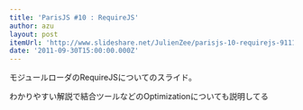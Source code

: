 ```yaml
---
title: 'ParisJS #10 : RequireJS'
author: azu
layout: post
itemUrl: 'http://www.slideshare.net/JulienZee/parisjs-10-requirejs-9111799'
date: '2011-09-30T15:00:00.000Z'
---
```

モジュールローダのRequireJSについてのスライド。

わかりやすい解説で結合ツールなどのOptimizationについても説明してる
